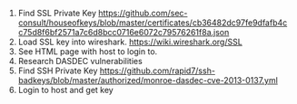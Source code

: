 1. Find SSL Private Key
https://github.com/sec-consult/houseofkeys/blob/master/certificates/cb36482dc97fe9dfafb4cc75d8f6bf2571a7c6d8bcc0716e6072c79576261f8a.json
1. Load SSL key into wireshark.  https://wiki.wireshark.org/SSL
1. See HTML page with host to login to.
1. Research DASDEC vulnerabilities 
1. Find SSH Private Key
https://github.com/rapid7/ssh-badkeys/blob/master/authorized/monroe-dasdec-cve-2013-0137.yml
1. Login to host and get key
